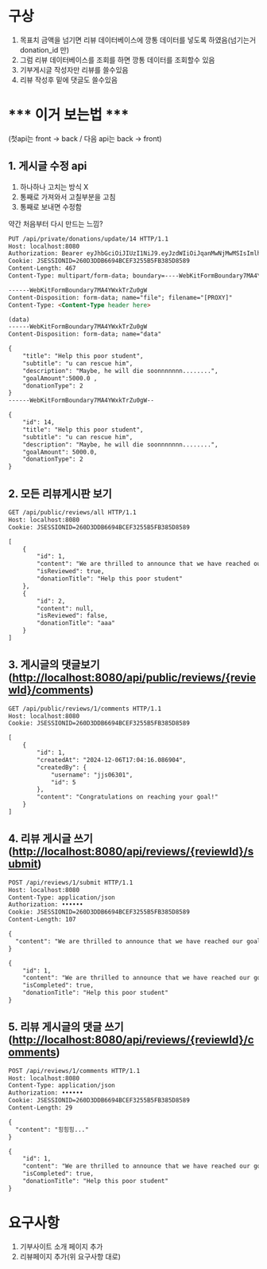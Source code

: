 # 구상

1. 목표치 금액을 넘기면 리뷰 데이터베이스에 깡통 데이터를 넣도록 하였음(넘기는거 donation_id 만)
2. 그럼 리뷰 데이터베이스를 조회를 하면 깡통 데이터를 조회할수 있음 
3. 기부게시글 작성자만 리뷰를 쓸수있음
4. 리뷰 작성후 밑에 댓글도 쓸수있음

# *** 이거 보는법 ***
(첫api는 front → back / 다음 api는 back → front)

## 1. 게시글 수정 api
1. 하나하나 고치는 방식 X
2. 통째로 가져와서 고칠부분을 고침
3. 통째로 보내면 수정함

약간 처음부터 다시 만드는 느낌?

```html
PUT /api/private/donations/update/14 HTTP/1.1
Host: localhost:8080
Authorization: Bearer eyJhbGciOiJIUzI1NiJ9.eyJzdWIiOiJqanMwNjMwMSIsImlhdCI6MTczMzQ3NDc3OCwiZXhwIjoxNzMzNDc4Mzc4fQ.tf7Va__7SibkAZNJVLKHguchWon3CG7bnVhvBkPkkHs
Cookie: JSESSIONID=260D3DDB6694BCEF3255B5FB385D8589
Content-Length: 467
Content-Type: multipart/form-data; boundary=----WebKitFormBoundary7MA4YWxkTrZu0gW

------WebKitFormBoundary7MA4YWxkTrZu0gW
Content-Disposition: form-data; name="file"; filename="[PROXY]"
Content-Type: <Content-Type header here>

(data)
------WebKitFormBoundary7MA4YWxkTrZu0gW
Content-Disposition: form-data; name="data"

{
    "title": "Help this poor student",
    "subtitle": "u can rescue him",
    "description": "Maybe, he will die soonnnnnnn........",
    "goalAmount":5000.0 ,
    "donationType": 2
}
------WebKitFormBoundary7MA4YWxkTrZu0gW--

```

```html
{
    "id": 14,
    "title": "Help this poor student",
    "subtitle": "u can rescue him",
    "description": "Maybe, he will die soonnnnnnn........",
    "goalAmount": 5000.0,
    "donationType": 2
}
```

## 2. 모든 리뷰게시판 보기

```html
GET /api/public/reviews/all HTTP/1.1
Host: localhost:8080
Cookie: JSESSIONID=260D3DDB6694BCEF3255B5FB385D8589
```

```html
[
    {
        "id": 1,
        "content": "We are thrilled to announce that we have reached our goal. Thank you for your support!",
        "isReviewed": true,
        "donationTitle": "Help this poor student"
    },
    {
        "id": 2,
        "content": null,
        "isReviewed": false,
        "donationTitle": "aaa"
    }
]
```

## 3. 게시글의 댓글보기([http://localhost:8080/api/public/reviews/{reviewId}/comments](http://localhost:8080/api/public/reviews/%7BreviewId%7D/comments))

```html
GET /api/public/reviews/1/comments HTTP/1.1
Host: localhost:8080
Cookie: JSESSIONID=260D3DDB6694BCEF3255B5FB385D8589
```

```html
[
    {
        "id": 1,
        "createdAt": "2024-12-06T17:04:16.086904",
        "createdBy": {
            "username": "jjs06301",
            "id": 5
        },
        "content": "Congratulations on reaching your goal!"
    }
]
```

## 4. 리뷰 게시글 쓰기([http://localhost:8080/api/reviews/{reviewId}/submit](http://localhost:8080/api/reviews/%7BreviewId%7D/submit))

```html
POST /api/reviews/1/submit HTTP/1.1
Host: localhost:8080
Content-Type: application/json
Authorization: ••••••
Cookie: JSESSIONID=260D3DDB6694BCEF3255B5FB385D8589
Content-Length: 107

{
  "content": "We are thrilled to announce that we have reached our goal. Thank you for your support!"
}
```

```html
{
    "id": 1,
    "content": "We are thrilled to announce that we have reached our goal. Thank you for your support!",
    "isCompleted": true,
    "donationTitle": "Help this poor student"
}
```

## 5. 리뷰 게시글의 댓글 쓰기([http://localhost:8080/api/reviews/{reviewId}/comments](http://localhost:8080/api/reviews/%7BreviewId%7D/comments))

```html
POST /api/reviews/1/comments HTTP/1.1
Host: localhost:8080
Content-Type: application/json
Authorization: ••••••
Cookie: JSESSIONID=260D3DDB6694BCEF3255B5FB385D8589
Content-Length: 29

{
  "content": "힝힝힝..."
}

```

```html
{
    "id": 1,
    "content": "We are thrilled to announce that we have reached our goal. Thank you for your support!",
    "isCompleted": true,
    "donationTitle": "Help this poor student"
}
```

# 요구사항

1. 기부사이트 소개 페이지 추가
2. 리뷰페이지 추가(위 요구사항 대로)
